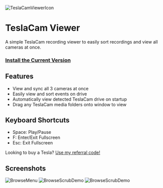 ![TeslaCamViewerIcon](https://github.com/TonyMajorDev/TeslaCamViewer/blob/master/TeslaCamViewer/TeslaCamViewerIcon_64px.png?raw=true)
# TeslaCam Viewer
A simple TeslaCam recording viewer to easily sort recordings and view all cameras at once.

### [Install the Current Version](https://tonymajordev.github.io/TeslaCamViewer/TeslaCamViewer/TeslaCamViewer/publish/)

## Features
- View and sync all 3 cameras at once
- Easily view and sort events on drive
- Automatically view detected TeslaCam drive on startup
- Drag any TeslaCam media folders onto window to view

## Keyboard Shortcuts
- Space: Play/Pause
- F: Enter/Exit Fullscreen
- Esc: Exit Fullscreen

Looking to buy a Tesla? [Use my referral code!](https://ts.la/anthony98852)

## Screenshots
![BrowseMenu](https://github.com/TonyMajorDev/TeslaCamViewer/blob/master/TeslaCamViewer/Screenshots/BrowseMenu1.PNG?raw=true)
![BrowseScrubDemo](https://github.com/TonyMajorDev/TeslaCamViewer/blob/master/TeslaCamViewer/Screenshots/BrowseScrub1.gif?raw=true)
![BrowseScrubDemo](https://github.com/TonyMajorDev/TeslaCamViewer/blob/master/TeslaCamViewer/Screenshots/PlayMenu1.PNG?raw=true)

